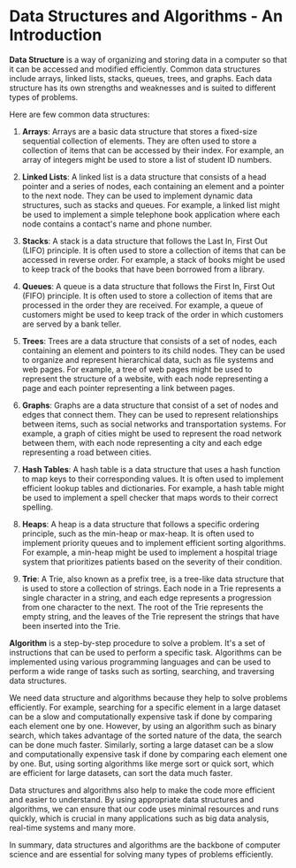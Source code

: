 
# Data Structures and Algorithms - An Introduction

**Data Structure** is a way of organizing and storing data in a computer so that it can be accessed and modified efficiently. Common data structures include arrays, linked lists, stacks, queues, trees, and graphs. Each data structure has its own strengths and weaknesses and is suited to different types of problems.

Here are few common data structures:

1. **Arrays**: Arrays are a basic data structure that stores a fixed-size sequential collection of elements. They are often used to store a collection of items that can be accessed by their index. For example, an array of integers might be used to store a list of student ID numbers.

1. **Linked Lists**: A linked list is a data structure that consists of a head pointer and a series of nodes, each containing an element and a pointer to the next node. They can be used to implement dynamic data structures, such as stacks and queues. For example, a linked list might be used to implement a simple telephone book application where each node contains a contact's name and phone number.

1. **Stacks**: A stack is a data structure that follows the Last In, First Out (LIFO) principle. It is often used to store a collection of items that can be accessed in reverse order. For example, a stack of books might be used to keep track of the books that have been borrowed from a library.

1. **Queues**: A queue is a data structure that follows the First In, First Out (FIFO) principle. It is often used to store a collection of items that are processed in the order they are received. For example, a queue of customers might be used to keep track of the order in which customers are served by a bank teller.

1. **Trees**: Trees are a data structure that consists of a set of nodes, each containing an element and pointers to its child nodes. They can be used to organize and represent hierarchical data, such as file systems and web pages. For example, a tree of web pages might be used to represent the structure of a website, with each node representing a page and each pointer representing a link between pages.

1. **Graphs**: Graphs are a data structure that consist of a set of nodes and edges that connect them. They can be used to represent relationships between items, such as social networks and transportation systems. For example, a graph of cities might be used to represent the road network between them, with each node representing a city and each edge representing a road between cities.

1. **Hash Tables**: A hash table is a data structure that uses a hash function to map keys to their corresponding values. It is often used to implement efficient lookup tables and dictionaries. For example, a hash table might be used to implement a spell checker that maps words to their correct spelling.

1. **Heaps**: A heap is a data structure that follows a specific ordering principle, such as the min-heap or max-heap. It is often used to implement priority queues and to implement efficient sorting algorithms. For example, a min-heap might be used to implement a hospital triage system that prioritizes patients based on the severity of their condition.

1. **Trie**: A Trie, also known as a prefix tree, is a tree-like data structure that is used to store a collection of strings. Each node in a Trie represents a single character in a string, and each edge represents a progression from one character to the next. The root of the Trie represents the empty string, and the leaves of the Trie represent the strings that have been inserted into the Trie.


**Algorithm** is a step-by-step procedure to solve a problem. It's a set of instructions that can be used to perform a specific task. Algorithms can be implemented using various programming languages and can be used to perform a wide range of tasks such as sorting, searching, and traversing data structures.

We need data structure and algorithms because they help to solve problems efficiently. For example, searching for a specific element in a large dataset can be a slow and computationally expensive task if done by comparing each element one by one. However, by using an algorithm such as binary search, which takes advantage of the sorted nature of the data, the search can be done much faster. Similarly, sorting a large dataset can be a slow and computationally expensive task if done by comparing each element one by one. But, using sorting algorithms like merge sort or quick sort, which are efficient for large datasets, can sort the data much faster.

Data structures and algorithms also help to make the code more efficient and easier to understand. By using appropriate data structures and algorithms, we can ensure that our code uses minimal resources and runs quickly, which is crucial in many applications such as big data analysis, real-time systems and many more.

In summary, data structures and algorithms are the backbone of computer science and are essential for solving many types of problems efficiently.
